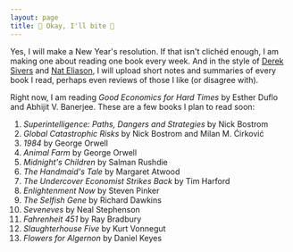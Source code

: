 ```yaml
---
layout: page
title: 🎄 Okay, I'll bite 🎄 
---
```

Yes, I will make a New Year's resolution. If that isn't clichéd enough, I am making one about reading one book every week. And in the style of [Derek Sivers](https://sive.rs/book) and [Nat Eliason](https://www.nateliason.com/notes), I will upload short notes and summaries of every book I read, perhaps even reviews of those I like (or disagree with).

Right now, I am reading _Good Economics for Hard Times_ by Esther Duflo and Abhijit V. Banerjee. These are a few books I plan to read soon:

1. _Superintelligence: Paths, Dangers and Strategies_ by Nick Bostrom
2. _Global Catastrophic Risks_ by Nick Bostrom and Milan M. Ćirković
3. _1984_ by George Orwell
4. _Animal Farm_ by George Orwell
5. _Midnight's Children_ by Salman Rushdie
6. _The Handmaid's Tale_ by Margaret Atwood
7. _The Undercover Economist Strikes Back_ by Tim Harford
8. _Enlightenment Now_ by Steven Pinker
9. _The Selfish Gene_ by Richard Dawkins
10. _Seveneves_ by Neal Stephenson
11. _Fahrenheit 451_ by Ray Bradbury
12. _Slaughterhouse Five_ by Kurt Vonnegut
13. _Flowers for Algernon_ by Daniel Keyes
